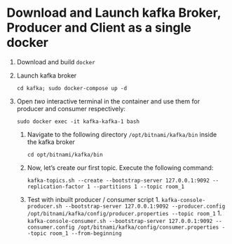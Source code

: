 # Download and Launch kafka Broker, Producer and Client as a single docker
1. Download and build `docker`



1. Launch kafka broker
    ```
    cd kafka; sudo docker-compose up -d
    ```
1. Open *two* interactive terminal in the container and use them for producer and consumer respectively:
    ```
    sudo docker exec -it kafka-kafka-1 bash
    ```
    1. Navigate to the following directory `/opt/bitnami/kafka/bin` inside the kafka broker
        ```
        cd opt/bitnami/kafka/bin
        ```
    1. Now, let’s create our first topic. Execute the following command:
        ```
        kafka-topics.sh --create --bootstrap-server 127.0.0.1:9092 --replication-factor 1 --partitions 1 --topic room_1
        ```
    1. Test with inbuilt producer / consumer script
        1.
            ```
            kafka-console-producer.sh --bootstrap-server 127.0.0.1:9092 --producer.config /opt/bitnami/kafka/config/producer.properties --topic room_1
            ```
        1. 
            ``` kafka-console-consumer.sh --bootstrap-server 127.0.0.1:9092 --consumer.config /opt/bitnami/kafka/config/consumer.properties --topic room_1 --from-beginning 
            ```

